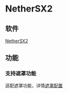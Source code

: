 # NetherSX2

## 软件

[NetherSX2](https://github.com/Trixarian/NetherSX2-patch)

## 功能

### 支持遮罩功能

适配遮罩功能，详情[遮罩配置](Overlay.md)